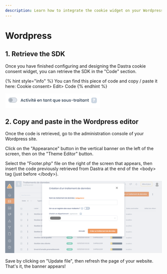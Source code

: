 ```yaml
---
description: Learn how to integrate the cookie widget on your Wordpress website.
---
```


# Wordpress

## 1. Retrieve the SDK

Once you have finished configuring and designing the Dastra cookie consent widget, you can retrieve the SDK in the "Code" section.

{% hint style="info" %}
You can find this piece of code and copy / paste it here: Cookie consent> Edit> Code
{% endhint %}

![](<../../../../.gitbook/assets/image (186).png>)

## 2. Copy and paste in the Wordpress editor

Once the code is retrieved, go to the administration console of your Wordpress site.&#x20;

Click on the "Appearance" button in the vertical banner on the left of the screen, then on the "Theme Editor" button.

&#x20;Select the "Footer.php" file on the right of the screen that appears, then insert the code previously retrieved from Dastra at the end of the \<body> tag (just before \</body>).

![](<../../../../.gitbook/assets/image (14).png>)

Save by clicking on "Update file", then refresh the page of your website. That's it, the banner appears!



